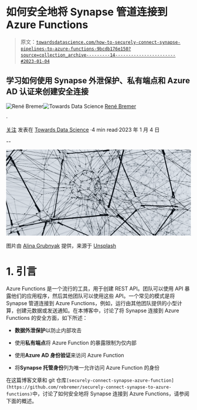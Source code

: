 # 如何安全地将 Synapse 管道连接到 Azure Functions

> 原文：[`towardsdatascience.com/how-to-securely-connect-synapse-pipelines-to-azure-functions-9bcdb176e150?source=collection_archive---------14-----------------------#2023-01-04`](https://towardsdatascience.com/how-to-securely-connect-synapse-pipelines-to-azure-functions-9bcdb176e150?source=collection_archive---------14-----------------------#2023-01-04)

## 学习如何使用 Synapse 外泄保护、私有端点和 Azure AD 认证来创建安全连接

[](https://rebremer.medium.com/?source=post_page-----9bcdb176e150--------------------------------)![René Bremer](https://rebremer.medium.com/?source=post_page-----9bcdb176e150--------------------------------)[](https://towardsdatascience.com/?source=post_page-----9bcdb176e150--------------------------------)![Towards Data Science](https://towardsdatascience.com/?source=post_page-----9bcdb176e150--------------------------------) [René Bremer](https://rebremer.medium.com/?source=post_page-----9bcdb176e150--------------------------------)

·

[关注](https://medium.com/m/signin?actionUrl=https%3A%2F%2Fmedium.com%2F_%2Fsubscribe%2Fuser%2F11e5e7fb3771&operation=register&redirect=https%3A%2F%2Ftowardsdatascience.com%2Fhow-to-securely-connect-synapse-pipelines-to-azure-functions-9bcdb176e150&user=Ren%C3%A9+Bremer&userId=11e5e7fb3771&source=post_page-11e5e7fb3771----9bcdb176e150---------------------post_header-----------) 发表在 [Towards Data Science](https://towardsdatascience.com/?source=post_page-----9bcdb176e150--------------------------------) ·4 min read·2023 年 1 月 4 日[](https://medium.com/m/signin?actionUrl=https%3A%2F%2Fmedium.com%2F_%2Fvote%2Ftowards-data-science%2F9bcdb176e150&operation=register&redirect=https%3A%2F%2Ftowardsdatascience.com%2Fhow-to-securely-connect-synapse-pipelines-to-azure-functions-9bcdb176e150&user=Ren%C3%A9+Bremer&userId=11e5e7fb3771&source=-----9bcdb176e150---------------------clap_footer-----------)

--

[](https://medium.com/m/signin?actionUrl=https%3A%2F%2Fmedium.com%2F_%2Fbookmark%2Fp%2F9bcdb176e150&operation=register&redirect=https%3A%2F%2Ftowardsdatascience.com%2Fhow-to-securely-connect-synapse-pipelines-to-azure-functions-9bcdb176e150&source=-----9bcdb176e150---------------------bookmark_footer-----------)![](img/0d78113d8329f6775a3e9d8a438128b5.png)

图片由 [Alina Grubnyak](https://unsplash.com/@alinnnaaaa) 提供，来源于 [Unsplash](https://unsplash.com/)

# 1\. 引言

Azure Functions 是一个流行的工具，用于创建 REST API。团队可以使用 API 暴露他们的应用程序，然后其他团队可以使用这些 API。一个常见的模式是将 Synapse 管道连接到 Azure Functions，例如，运行由其他团队提供的小型计算，创建元数据或发送通知。在本博客中，讨论了将 Synapse 连接到 Azure Functions 的安全方面，如下所述：

+   **数据外泄保护**以防止内部攻击

+   使用**私有端点**将 Azure Function 的暴露限制为仅内部

+   使用**Azure AD 身份验证**来访问 Azure Function

+   将**Synapse 托管身份**列为唯一允许访问 Azure Function 的身份

在这篇博客文章和 git 仓库`[securely-connect-synapse-azure-function](https://github.com/rebremer/securely-connect-synapse-to-azure-functions)`中，讨论了如何安全地将 Synapse 连接到 Azure Functions，请参阅下面的概述。
